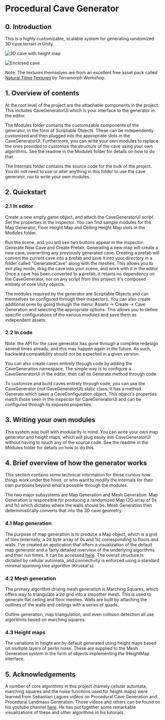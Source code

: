 # Procedural Cave Generator

## 0. Introduction

This is a highly customizable, scalable system for generating randomized 3D cave terrain in Unity. 

![3D cave with height map](http://i.imgur.com/sBi6T2U.jpg)

![Enclosed cave](http://i.imgur.com/GS2n1Nu.jpg)

Note: The textures themselves are from an excellent free asset pack called [Natural Tiling Textures](https://www.assetstore.unity3d.com/en/#!/content/35173) by Terramorph Workshop. 

## 1. Overview of contents

At the root level of the project are the attachable components in the project. This includes CaveGeneratorUI which is your interface to the generator in the editor.

The Modules folder contains the customizable components of the generator, in the form of Scriptable Objects. These can be independently customized and then plugged into the appropriate slots in the CaveGeneratorUI. Furthermore, you can write your own modules to replace the ones provided to customize the structure of the cave using your own algorithms. See the readme in the Modules folder for details on how to do that.

The Internals folder contains the source code for the bulk of the project. You do not need to use or alter anything in this folder to use the cave generator, nor to write your own modules.

## 2. Quickstart

### 2.1 In editor

Create a new empty game object, and attach the CaveGeneratorUI script. Set the properties in the inspector. You can find sample modules for the Map Generator, Floor Height Map and Ceiling Height Map slots in the Modules folder.

Run the scene, and you will see two buttons appear in the inspector: Generate New Cave and Create Prefab. Generating a new map will create a new cave, overwriting any previously generated cave. Creating a prefab will convert the current cave into a prefab and save it into your directory in a folder called "GeneratedCave" along with the meshes. This allows you to exit play mode, drag the cave into your scene, and work with it in the editor. Once a cave has been converted to a prefab, it retains no dependency on the CaveGenerator, nor on any script from this project: it's composed entirely of core Unity objects. 

The modules required by the generator are Scriptable Objects and can themselves be configured through their inspectors. You can also create additional ones by going through the menu: Assets -> Create -> Cave Generation and selecting the appropriate options. This allows you to define specific configurations of the various modules and save them as independent assets. 

### 2.2 In code

Note: the API for the cave generator has gone through a complete redesign several times already, and this may happen again in the future. As such, backward compatibility should not be expected in a given version.

You can also create caves entirely through code by adding the CaveGeneration namespace. The simple way is to configure a CaveGeneratorUI in the editor, then call its Generate method through code. 

To customize and build caves entirely through code, you can use the CaveGenerator (not CaveGeneratorUI) static class. It has a method Generate which takes a CaveConfiguration object. This object's properties match those seen in the inspector for CaveGeneratorUI and can be configured through its exposed properties. 

## 3. Writing your own modules

This system was built with modularity in mind. You can write your own map generator and height maps, which will plug easily into CaveGeneratorUI without having to touch any of the source code. See the readme in the Modules folder for details on how to do this. 

## 4. Brief overview of how the generator works

This section contains some technical information for those curious how things work under the hood, or who want to modify the internals for their own purposes beyond what's possible through the modules.

The two major subsystems are Map Generation and Mesh Generation. Map Generation is responsible for producing a randomized Map (2D array of 0s and 1s) which dictates where the walls should be. Mesh Generation then deterministically converts that into the 3D cave geometry. 

### 4.1 Map generation

The purpose of map generation is to produce a Map object, which is a grid of tiles (internally, a 2d byte array of 0s and 1s) corresponding to floors and walls. I've created an application that offers a visualization of the default map generator and a fairly detailed overview of the underlying algorithms and their run times. It can be accessed [here](https://ak-saigyouji.github.io). The overall structure is dictated by cellular automata, and connectivity is enforced using a standard minimal spanning tree algorithm (Kruskal's). 

### 4.2 Mesh generation

The primary algorithm driving mesh generation is Marching Squares, which offers way to triangulate a 2d grid into a smoother mesh. This is used to generate flat ceiling and floor meshes. Walls are built by attaching the outlines of the walls and ceilings with a series of quads. 

Outline generation, map triangulation, and even collision detection all use algorithms based on marching squares. 

### 4.3 Height maps

The variations in height are by default generated using height maps based on multiple layers of perlin noise. These are supplied to the Mesh Generation system in the form of objects implementing the IHeightMap interface. 

## 5. Acknowledgements

A number of core algorithms in this project (namely cellular automata, marching squares and the noise functions used for height maps) were learned from Sebastian Lagues videos on Procedural Cave Generation and Procedural Landmass Generation. Those videos and others can be found on his youtube channel [here](https://www.youtube.com/user/Cercopithecan). He has put together some remarkable visualizations of these and other algorithms in his tutorials. 